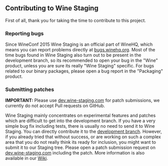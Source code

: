 Contributing to Wine Staging
----------------------------

First of all, thank you for taking the time to contribute to this project.

### Reporting bugs

Since WineConf 2015 Wine Staging is an official part of WineHQ, which means you
can report problems directly at [bugs.winehq.org](https://bugs.winehq.org/).
Most of the time bugs found in Wine Staging also turn out to be present in the
development branch, so its recommended to open your bug in the "Wine" product,
unless you are sure its really "Wine Staging" specific. For bugs related to our
binary packages, please open a bug report in the "Packaging" product.

### Submitting patches

**IMPORTANT:** Please use [dev.wine-staging.com](https://dev.wine-staging.com/patches)
for patch submissions, we currently do not accept Pull requests on GitHub.

Wine Staging mainly concentrates on experimental features and patches which are
difficult to get into the development branch. If you have a very simple bug fix
including tests, there is usually no need to send it to Wine Staging. You can
directly contribute it to the
[development branch](http://wiki.winehq.org/SubmittingPatches). However, if you
already tried that without success, or are working on such a complex area that
you do not really think its ready for inclusion, you might want to submit it to
our Staging tree. Please open a patch submission request on
[dev.wine-staging.com](https://dev.wine-staging.com/patches) including the patch.
More information is also available in our
[Wiki](https://wiki.winehq.org/Wine-Staging_Patches).
